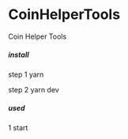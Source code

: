 # CoinHelperTools
Coin Helper Tools

#####  install
step 1 
yarn

step 2
yarn dev


#####  used
1 start
